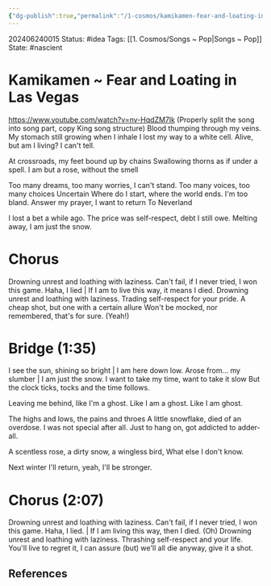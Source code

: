 ```yaml
---
{"dg-publish":true,"permalink":"/1-cosmos/kamikamen-fear-and-loating-in-las-vegas/"}
---
```


202406240015
Status: #idea
Tags: [[1. Cosmos/Songs ~ Pop\|Songs ~ Pop]]
State: #nascient
# Kamikamen ~ Fear and Loating in Las Vegas
https://www.youtube.com/watch?v=nv-HqdZM7lk
(Properly split the song into song part, copy King song structure)
Blood thumping through my veins.
My stomach still growing when I inhale
I lost my way to a white cell.
Alive, but am I living? I can't tell.

At crossroads, my feet bound up by chains 
Swallowing thorns as if under a spell. 
I am but a rose, without the smell

Too many dreams, too many worries,
I can't stand.
Too many voices, too many choices
Uncertain
Where do I start, where the world ends.
I'm too bland.
Answer my prayer, I want to return
To Neverland

I lost a bet a while ago.
The price was self-respect, debt I still owe.
Melting away, I am just the snow.
 
# Chorus
Drowning unrest and loathing with laziness.
Can't fail, if I never tried, 
I won this game. 
Haha, I lied | If I am to live this way, it means I died.
Drowning unrest and loathing with laziness.
Trading self-respect for your pride.
A cheap shot, but one with a certain allure
Won't be mocked, nor remembered, that's for sure. (Yeah!)
# Bridge (1:35)
I see the sun, shining so bright | I am here down low.
Arose from... my slumber |  I am just the snow.
I want to take my time, want to take it slow
But the clock ticks, tocks and the time follows.

Leaving me behind, like I'm a ghost. Like I am a ghost. Like I am ghost.

The highs and lows, the pains and throes
A little snowflake, died of an overdose.
I was not special after all. 
Just to hang on, got addicted to adder-all.

A scentless rose, a dirty snow, a wingless bird,
What else I don't know.

Next winter I'll return, yeah, I'll be stronger.

# Chorus (2:07)
Drowning unrest and loathing with laziness.
Can't fail, if I never tried, 
I won this game. 
Haha, I lied. | If I am living this way, then I died. (Oh)
Drowning unrest and loathing with laziness.
Thrashing self-respect and your life.
You'll live to regret it, I can assure (but)
we'll all die anyway, give it a shot.
## References
